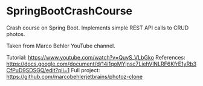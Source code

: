 # SpringBootCrashCourse
Crash course on Spring Boot. Implements simple REST API calls to CRUD photos.

Taken from Marco Behler YouTube channel.

Tutorial: https://www.youtube.com/watch?v=QuvS_VLbGko
References: https://docs.google.com/document/d/14i1qoMYjnsc7LiehVlNLRF6KfrE1yRb3CfPuD9SDSGQ/edit?pli=1
Full project: https://github.com/marcobehlerjetbrains/photoz-clone

